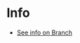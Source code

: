 # Info
- [See info on Branch](https://github.com/jasheloper/React-Redux-App/tree/jashele-tillman "Branch")

